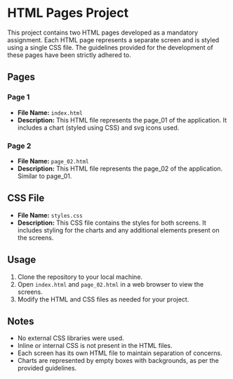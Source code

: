 # HTML Pages Project

This project contains two HTML pages developed as a mandatory assignment. Each HTML page represents a separate screen and is styled using a single CSS file. The guidelines provided for the development of these pages have been strictly adhered to.

## Pages

### Page 1
- **File Name:** `index.html`
- **Description:** This HTML file represents the page_01 of the application. It includes a chart (styled using CSS) and svg icons used.

### Page 2
- **File Name:** `page_02.html`
- **Description:** This HTML file represents the page_02 of the application. Similar to page_01.

## CSS File
- **File Name:** `styles.css`
- **Description:** This CSS file contains the styles for both screens. It includes styling for the charts and any additional elements present on the screens.

## Usage
1. Clone the repository to your local machine.
2. Open `index.html` and `page_02.html` in a web browser to view the screens.
3. Modify the HTML and CSS files as needed for your project.

## Notes
- No external CSS libraries were used.
- Inline or internal CSS is not present in the HTML files.
- Each screen has its own HTML file to maintain separation of concerns.
- Charts are represented by empty boxes with backgrounds, as per the provided guidelines.

